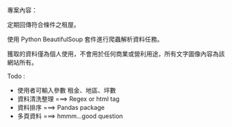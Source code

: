 專案內容： 

定期回傳符合條件之租屋。

使用 Python BeautifulSoup 套件進行爬蟲解析資料任務。

獲取的資料僅為個人使用，不會用於任何商業或營利用途，所有文字圖像內容為該網站所有。

Todo :

- 使用者可輸入參數 租金、地區、坪數 
- 資料清洗整理 ===> Regex or html tag
- 資料排序 ===> Pandas package
- 多頁資料 ===> hmmm...good question